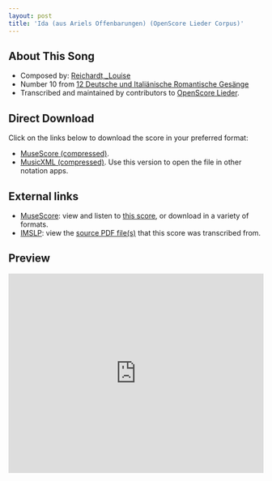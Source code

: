 ```yaml
---
layout: post
title: 'Ida (aus Ariels Offenbarungen) (OpenScore Lieder Corpus)'
---
```


## About This Song

- Composed by: [Reichardt,_Louise](https://fourscoreandmore.org/openscore/lieder/Reichardt,_Louise)
- Number 10 from [12 Deutsche und Italiänische Romantische Gesänge](https://fourscoreandmore.org/openscore/lieder/Reichardt,_Louise/12_Deutsche_und_Italiänische_Romantische_Gesänge)
- Transcribed and maintained by contributors to [OpenScore Lieder].

[OpenScore Lieder]: https://musescore.com/openscore-lieder-corpus

## Direct Download

Click on the links below to download the score in your preferred format:
- [MuseScore (compressed)](https://github.com/openscore/lieder/blob/main/scores/Reichardt,_Louise/12_Deutsche_und_Italiänische_Romantische_Gesänge/10_Ida_(aus_Ariels_Offenbarungen)/lc5002108.mscz?raw=true).
- [MusicXML (compressed)](https://github.com/openscore/lieder/blob/main/scores/Reichardt,_Louise/12_Deutsche_und_Italiänische_Romantische_Gesänge/10_Ida_(aus_Ariels_Offenbarungen)/lc5002108.mxl?raw=true). Use this version to open the file in other notation apps.

## External links

- [MuseScore]: view and listen to [this score][MuseScore], or download in a variety of formats.
- [IMSLP]: view the [source PDF file(s)][IMSLP] that this score was transcribed from.

[MuseScore]: https://musescore.com/score/5002108
[IMSLP]: https://imslp.org/wiki/Special:ReverseLookup/511856

## Preview

<iframe width="100%" height="394" src="https://musescore.com/openscore-lieder-corpus/scores/5002108/embed" frameborder="0" allowfullscreen allow="autoplay; fullscreen"></iframe>

